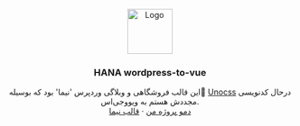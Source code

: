 <div id="top"></div>
<!--
*** Thanks for checking out the README-Template. If you have a suggestion
*** Don't forget to give the project a star!
-->

<br />
<div align="center">
  <a href="https://theme45.mywebzi.ir/">
    <img src="https://theme46.mywebzi.ir/uploads/d4f75b66fd624433b840077a1a186642.w_40,h_40,r_k.png" alt="Logo" width="80" height="80">
  </a>

  <h3 align="center">HANA wordpress-to-vue</h3>

  <p align="center">
   این قالب فروشگاهی و وبلاگی وردپرس 'نیما' بود که بوسیله 
    <a href="https://uno.antfu.me/">ٔUnocss</a>
    درحال کدنویسی مجددش هستم به ویوو‌جی‌اس.
    <br />
    <a href="#">دمو پروژه من</a>
    ·
    <a href="https://theme49.mywebzi.ir/">قالب نیما</a>
  </p>
  </p>
  
  <br />

<!-- ![js to vue](./src/assets/images/screen.png) -->

</div>
